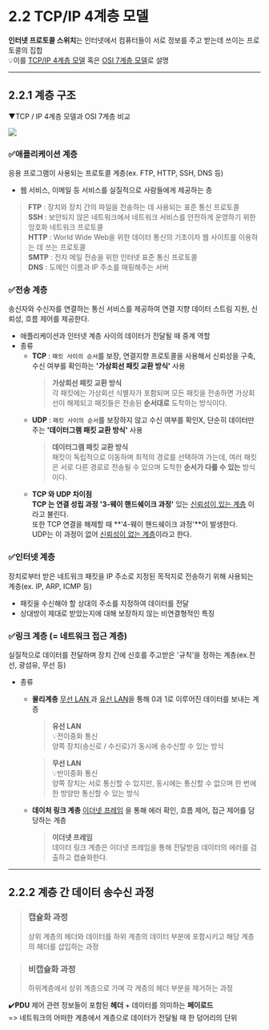 # 2.2 TCP/IP 4계층 모델

**인터넷 프로토콜 스위치**는 인터넷에서 컴퓨터들이 서로 정보를 주고 받는데 쓰이는 프로토콜의 집합  
💡이를 <u>TCP/IP 4계층 모델</u> 혹은 <u>OSI 7계층 모델</u>로 설명

---
## 2.2.1 계층 구조
▼TCP / IP 4계층 모델과 OSI 7계층 비교 

![](https://velog.velcdn.com/images/wlsgml4563/post/09e2abeb-91fb-45e4-9716-34a4a3a77ae8/image.png)

### ✅애플리케이션 계층  
응용 프로그램이 사용되는 프로토콜 계층(ex. FTP, HTTP, SSH, DNS 등)  
- 웹 서비스, 이메일 등 서비스를 실질적으로 사람들에게 제공하는 층  
>**FTP** : 장치와 장치 간의 파일을 전송하는 데 사용되는 표준 통신 프로토콜  
>**SSH** : 보안되지 않은 네트워크에서 네트워크 서비스를 안전하게 운영하기 위한 암호화 네트워크 프로토콜  
>**HTTP** : World Wide Web을 위한 데이터 통신의 기초이자 웹 사이트를 이용하는 데 쓰는 프로토콜   
>**SMTP** : 전자 메일 전송을 위한 인터넷 표준 통신 프로토콜  
>**DNS** : 도메인 이름과 IP 주소를 매핑해주는 서버  

### ✅전송 계층
송신자와 수신자를 연결하는 통신 서비스를 제공하여 연결 지향 데이터 스트림 지원, 신뢰성, 흐름 제어를 제공한다.  
- 애플리케이션과 인터넷 계층 사이의 데이터가 전달될 때 중계 역할
- 종류  
  - **TCP** : `패킷 사이의 순서`를 보장, 연결지향 프로토콜을 사용해서 신뢰성을 구축, 수신 여부를 확인하는 **'가상회선 패킷 교환 방식'** 사용  
  	>**가상회선 패킷 교환 방식**  
  	>각 패킷에는 가상회선 식별자가 포함되며 모든 패킷을 전송하면 가상회선이 해제되고 패킷들은 전송된 **순서대로** 도착하는 방식이다.
  - **UDP** : `패킷 사이의 순서`를 보장하지 않고 수신 여부를 확인X, 단순히 데이터만 주는 **'데이터그램 패킷 교환 방식'** 사용  
  	>**데이터그램 패킷 교환 방식**  
  	>패킷이 독립적으로 이동하며 최적의 경로를 선택하여 가는데, 여러 패킷은 서로 다른 경로로 전송될 수 있으며 도착한 **순서가 다를 수 있는** 방식이다.
  - **TCP 와 UDP 차이점**  
  	**TCP 는 연결 성립 과정 '3-웨이 핸드쉐이크 과정'** 있는 <U>신뢰성이 있는 계층</U> 이라고 불린다.  
  	또한 TCP 연결을 해제할 때 **'4-웨이 핸드쉐이크 과정'**이 발생한다.  
  	UDP는 이 과정이 없어 <U>신뢰성이 없는 계층</U>이라고 한다.  


### ✅인터넷 계층  
장치로부터 받은 네트워크 패킷을 IP 주소로 지정된 목적지로 전송하기 위해 사용되는 계층(ex. IP, ARP, ICMP 등)  
- 패킷을 수신해야 할 상대의 주소를 지정하여 데이터를 전달  
- 상대방이 제대로 받았는지에 대해 보장하지 않는 비연결형적인 특징  

### ✅링크 계층 (= 네트워크 접근 계층)  

실질적으로 데이터를 전달하며 장치 간에 신호를 주고받은 '규칙'을 정하는 계층(ex.전선, 광섬유, 무선 등)

- 종류
	
    - **물리계층** <U>무선 LAN </U>과 <U>유선 LAN</U>을 통해 0과 1로 이루어진 데이터를 보내는 계층
      >**유선 LAN**  
      >💡전이중화 통신  
      >양쪽  장치(송신로 / 수신로)가 동시에 송수신할 수 있는 방식  
    
      >**무선 LAN**  
      >💡반이중화 통신  
      >양쪽 장치는 서로 통신할 수 있지만, 동시에는 통신할 수 없으며 한 번에 한 방양만 통신할 수 있는 방식
   
    
    - **데이처 링크 계층** <U>이더넷 프레임</U> 을 통해 에러 확인, 흐름 제어, 접근 제어를 담당하는 계층
       > **이더넷 프레임**  
       > 데이터 링크 계층은 이더넷 프레임을 통해 전달받음 데이터의 에러를 검출하고 캡슐화한다.

---
## 2.2.2 계층 간 데이터 송수신 과정
> ### 캡슐화 과정   
> 상위 계층의 헤더와 데이터를 하위 계층의 데이터 부분에 포함시키고 해당 계층의 헤더를 삽입하는 과정


> ### 비캡슐화 과정  
> 하위계층에서 상위 계층으로 가며 각 계층의 헤더 부분을 제거하는 과정

✔️**PDU**
 제어 관련 정보들이 포함된 **헤더** + 데이터를 의미하는 **페이로드**  
 => 네트워크의 어떠한 계층에서 계층으로 데이터가 전달될 때 한 덩어리의 단위


